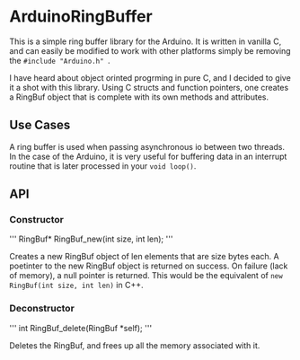 # ArduinoRingBuffer

This is a simple ring buffer library for the Arduino. It is written in vanilla C, and can easily be modified to work with other platforms simply be removing the `#include "Arduino.h" `.  


I have heard about object orinted progrming in pure C, and I decided to give it a shot with this library. Using C structs and function pointers, one creates a RingBuf object that is complete with its own methods and attributes.



## Use Cases

A ring buffer is used when passing asynchronous io between two threads. In the case of the Arduino, it is very useful for buffering data in an interrupt routine that is later processed in your `void loop()`.

## API


### Constructor

'''
RingBuf* RingBuf_new(int size, int len);
'''

Creates a new RingBuf object of len elements that are size bytes each. A poetinter to the new RingBuf object is returned on success. On failure (lack of memory), a null pointer is returned.
This would be the equivalent of `new RingBuf(int size, int len)` in C++.

### Deconstructor

'''
int RingBuf_delete(RingBuf *self);
'''

Deletes the RingBuf, and frees up all the memory associated with it.
